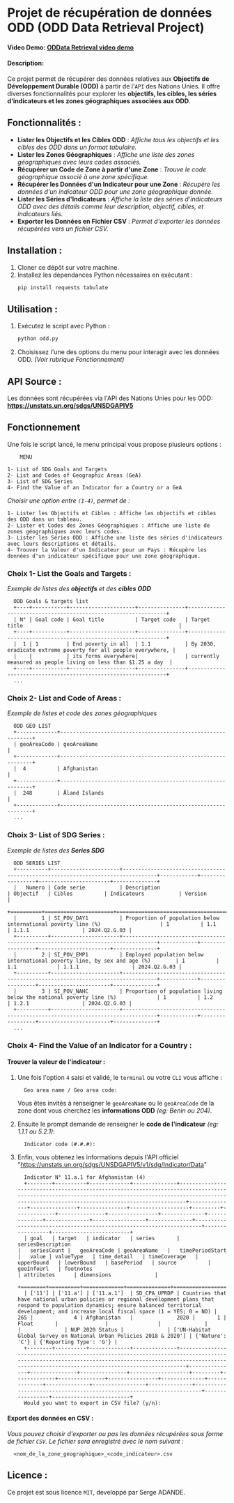# Projet de récupération de données ODD (ODD Data Retrieval Project)

#### Video Demo:  [ODData Retrieval video demo](https://www.youtube.com/watch?v=LfaMVlDaQ24)

#### Description:
Ce projet permet de récupérer des données relatives aux **Objectifs de Développement Durable (ODD)** à partir de l'`API` des Nations Unies. Il offre diverses fonctionnalités pour explorer les **objectifs, les cibles, les séries d'indicateurs et les zones géographiques associées aux ODD**.

## Fonctionnalités :

- **Lister les Objectifs et les Cibles ODD** : *Affiche tous les objectifs et les cibles des ODD dans un format tabulaire.*
- **Lister les Zones Géographiques** : _Affiche une liste des zones géographiques avec leurs codes associés._
- **Récupérer un Code de Zone à partir d'une Zone** : *Trouve le code géographique associé à une zone spécifique.*
- **Récupérer les Données d'un Indicateur pour une Zone** : *Récupère les données d'un indicateur ODD pour une zone géographique donnée.*
- **Lister les Séries d'Indicateurs** : *Affiche la liste des séries d'indicateurs ODD avec des détails comme leur description, objectif, cibles, et indicateurs liés.*
- **Exporter les Données en Fichier CSV** : _Permet d'exporter les données récupérées vers un fichier CSV._

## Installation :

1. Cloner ce dépôt sur votre machine.
2. Installez les dépendances Python nécessaires en exécutant :
   ```bash
   pip install requests tabulate

## Utilisation :

1. Exécutez le script avec Python :
    ```bash
    python odd.py

2. Choisissez l'une des options du menu pour interagir avec les données ODD. *(Voir rubrique Fonctionnement)*

## API Source :

Les données sont récupérées via l'API des Nations Unies pour les ODD: **https://unstats.un.org/sdgs/UNSDGAPIV5**

## Fonctionnement
Une fois le script lancé, le menu principal vous propose plusieurs options :

        MENU

    1- List of SDG Goals and Targets
    2- List and Codes of Geographic Areas (GeA)
    3- List of SDG Series
    4- Find the Value of an Indicator for a Country or a GeA
      

*Choisir une option entre `(1-4)`, permet de :* 

    1- Lister les Objectifs et Cibles : Affiche les objectifs et cibles des ODD dans un tableau.
    2- Lister et Codes des Zones Géographiques : Affiche une liste de zones géographiques avec leurs codes.
    3- Lister les Séries ODD : Affiche une liste des séries d'indicateurs avec leurs descriptions et détails.
    4- Trouver la Valeur d'un Indicateur pour un Pays : Récupère les données d'un indicateur spécifique pour une zone géographique.

### Choix 1- List the Goals and Targets :
*Exemple de listes des **objectifs** et des **cibles ODD***

      ODD Goals & targets list
      +----+-----------+---------------------+---------------+---------------------------------------------------------------+
      | N° | Goal code | Goal title          | Target code   | Target title                                                  |
      +----+-----------+---------------------+---------------+---------------------------------------------------------------+
      |  1 | 1         | End poverty in all  | 1.1           | By 2030, eradicate extreme poverty for all people everywhere, |
      |    |           | its forms everywhere|               | currently measured as people living on less than $1.25 a day  |
      +----+-----------+---------------------+---------------+---------------------------------------------------------------+
      ...


### Choix 2- List and Code of Areas :
*Exemple de listes et code des zones géographiques*

      ODD GEO LIST
      +-------------+-------------------------------------------------------------+
      | geoAreaCode | geoAreaName                                                 |
      +-------------+-------------------------------------------------------------+
      |  4          | Afghanistan                                                 |
      +-------------+-------------------------------------------------------------+
      |  248        | Åland Islands                                               |
      +-------------+-------------------------------------------------------------+      
      ...


### Choix 3- List of SDG Series :
*Exemple de listes des **Series SDG***

      ODD SERIES LIST
      +----------+----------------------+---------------------------------------------------------------------------------+------------+-----------------+-----------------------+--------------+
      |   Numero | Code serie           | Description                                                                     | Objectif   | Cibles          | Indicateurs           | Version      |
      +==========+======================+=================================================================================+============+=================+=======================+==============+
      |        1 | SI_POV_DAY1          | Proportion of population below international poverty line (%)                   | 1          | 1.1             | 1.1.1                 | 2024.Q2.G.03 |
      +----------+----------------------+---------------------------------------------------------------------------------+------------+-----------------+-----------------------+--------------+
      |        2 | SI_POV_EMP1          | Employed population below international poverty line, by sex and age (%)        | 1          | 1.1             | 1.1.1                 | 2024.Q2.G.03 |
      +----------+----------------------+---------------------------------------------------------------------------------+------------+-----------------+-----------------------+--------------+
      |        3 | SI_POV_NAHC          | Proportion of population living below the national poverty line (%)             | 1          | 1.2             | 1.2.1                 | 2024.Q2.G.03 |
      +----------+----------------------+---------------------------------------------------------------------------------+------------+-----------------+-----------------------+--------------+
      ...
### Choix 4- Find the Value of an Indicator for a Country :
#### Trouver la valeur de l'indicateur : 
1. Une fois l'option `4` saisi et validé, le `terminal` ou votre `CLI` vous affiche :

         Geo area name / Geo area code: 
   Vous êtes invités à renseigner le `geoAreaName` ou le `geoAreaCode` de la zone dont vous cherchez les **informations ODD** *(eg: Benin ou 204)*.
2. Ensuite le prompt demande de renseigner le **code de l'indicateur** *(eg: 1.1.1 ou 5.2.1)*:

         Indicator code (#.#.#): 
3. Enfin, vous obtenez les informations depuis l'API officiel "https://unstats.un.org/sdgs/UNSDGAPIV5/v1/sdg/Indicator/Data"
      
         Indicator N° 11.a.1 for Afghanistan (4)
         +--------+----------+-------------+--------------+-----------------------------------------------------------------------------------------------------------------------------------------------------------------------------------------------------------+---------------+---------------+---------------+-------------------+---------+-------------+---------------+----------------+--------------+--------------+--------------+-----------------+--------------+---------------------------------------------------------------------+-----------------+-------------------------+
         | goal   | target   | indicator   | series       | seriesDescription                                                                                                                                                                                         |   seriesCount |   geoAreaCode | geoAreaName   |   timePeriodStart |   value | valueType   | time_detail   | timeCoverage   | upperBound   | lowerBound   | basePeriod   | source          | geoInfoUrl   | footnotes                                                           | attributes      | dimensions              |
         +========+==========+=============+==============+===========================================================================================================================================================================================================+===============+===============+===============+===================+=========+=============+===============+================+==============+==============+==============+=================+==============+=====================================================================+=================+=========================+
         | ['11'] | ['11.a'] | ['11.a.1']  | SD_CPA_UPRDP | Countries that have national urban policies or regional development plans that respond to population dynamics; ensure balanced territorial development; and increase local fiscal space (1 = YES; 0 = NO) |           265 |             4 | Afghanistan   |              2020 |       1 | Float       |               |                |              |              |              | NUP 2020 Status |              | ['UN-Habitat Global Survey on National Urban Policies 2018 & 2020'] | {'Nature': 'C'} | {'Reporting Type': 'G'} |
         +--------+----------+-------------+--------------+-----------------------------------------------------------------------------------------------------------------------------------------------------------------------------------------------------------+---------------+---------------+---------------+-------------------+---------+-------------+---------------+----------------+--------------+--------------+--------------+-----------------+--------------+---------------------------------------------------------------------+-----------------+-------------------------+
         Would you want to export in CSV file? (y/n): 

#### Export des données en CSV :
   *Vous pouvez choisir d'exporter ou pas les données récupérées sous forme de fichier `CSV`.
Le fichier sera enregistré avec le nom suivant :*

      <nom_de_la_zone_geographique>_<code_indicateur>.csv

## Licence :

Ce projet est sous licence `MIT`, developpé par  Serge ADANDE.


